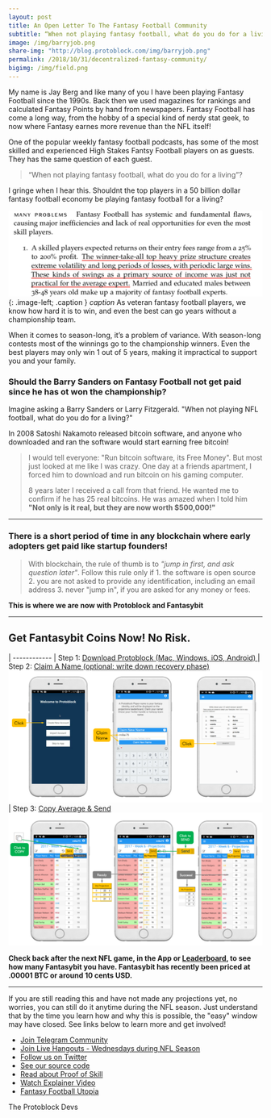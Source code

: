```yaml
---
layout: post
title: An Open Letter To The Fantasy Football Community
subtitle: “When not playing fantasy football, what do you do for a living?” 
image: /img/barryjob.png
share-img: "http://blog.protoblock.com/img/barryjob.png"
permalink: /2018/10/31/decentralized-fantasy-community/
bigimg: /img/field.png
---
```

<style type="text/css">
.image-left {
  display: block;
  margin-left: auto;
  margin-right: auto;
  float: right;
}
</style>

My name is Jay Berg and like many of you I have been playing Fantasy Football since the 1990s. Back then we used magazines for rankings and calculated Fantasy Points by hand from newspapers. Fantasy Football has come a long way, from the hobby of a special kind of nerdy stat geek, to now where Fantasy earnes more revenue than the NFL itself! 

One of the popular weekly fantasy football podcasts, has some of the most skilled and experienced High Stakes Fantsy Football players on as guests. They has the same question of each guest. 
> “When not playing fantasy football, what do you do for a living”? 

I gringe when I hear this. Shouldnt the top players in a 50 billion dollar fantasy football economy be playing fantasy football for a living?

[![WinnerAll](/img/winnerall.png)](pdf/ProtoblockOpportunity.pdf){: .image-left; .caption } 
*caption* 
As veteran fantasy football players, we know how hard it is to win, and even the best can go years without a championship team. 


When it comes to season-long, it’s a problem of variance. With season-long contests most of the winnings go to the championship winners. Even the best players may only win 1 out of 5 years, making it impractical to support you and your family. 

### Should the Barry Sanders on Fantasy Football not get paid since he has  ot won the championship? 

Imagine asking a Barry Sanders or Larry Fitzgerald. "When not playing NFL football, what do you do for a living?" 



In 2008 Satoshi Nakamoto released bitcoin software, and anyone who downloaded and ran the software would start earning free bitcoin! 

> I would tell everyone:  "Run bitcoin software, its Free Money". But most just looked at me like I was crazy. One day at a friends apartment, I forced him to download and run bitcoin on his gaming computer.
>
> 8 years later I received a call from that friend. He wanted me to confirm if he has 25 real bitcoins. He was amazed when I told him **"Not only is it real, but they are now worth $500,000!"**

----

### There is a short period of time in any blockchain where early adopters get paid like startup founders!  

> With blockchain, the rule of thumb is to *"jump in first, and ask question later"*. Follow this rule only if 1. the software is open source 2. you are not asked to provide any identification, including an email address 3. never "jump in", if you are asked for any money or fees. 

**This is where we are now with Protoblock and Fantasybit** 

----

## Get Fantasybit Coins Now! No Risk.  

| ------------
| Step 1: [Download Protoblock (Mac, Windows, iOS, Android) ](http://protoblock.com/downloads.html) 
| Step 2: [Claim A Name (optional: write down recovery phase) ![Claim Fantasy Name](/img/claim3.png)](/img/claim3.png)
| Step 3: [Copy Average & Send ![Copy and Send](/img/copysend.png)](/img/copysend.png)


**Check back after the next NFL game, in the App or [Leaderboard](http://protoblock.com/pages/leaderboard.html), to see how many Fantasybit you have. Fantasybit has recently been priced at .00001 BTC or around 10 cents USD.** 

---

If you are still reading this and have not made any projections yet, no worries, you can still do it anytime during the NFL season. Just understand that by the time you learn how and why this is possible, the "easy" window may have closed. See links below to learn more and get involved! 

* [Join Telegram Community](https://t.me/protoblock)
* [Join Live Hangouts - Wednesdays during NFL Season](https://www.youtube.com/c/protoblock/live)
* [Follow us on Twitter](https://twitter.com/protoblock)
* [See our source code](https://github.com/protoblock)
* [Read about Proof of Skill](https://medium.com/@jaybny/on-proof-of-skill-6af149f45ce8)
* [Watch Explainer Video](https://www.youtube.com/watch?v=ss4ygXya4BU&list=PLZZDVtieCunbiULsoK1In-lOH7ustNQVO)
* [Fantasy Football Utopia](https://www.youtube.com/watch?v=94iOyNyIkR0)

The Protoblock Devs

